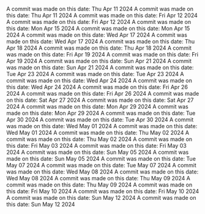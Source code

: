 A commit was made on this date: Thu Apr 11 2024
A commit was made on this date: Thu Apr 11 2024
A commit was made on this date: Fri Apr 12 2024
A commit was made on this date: Fri Apr 12 2024
A commit was made on this date: Mon Apr 15 2024
A commit was made on this date: Mon Apr 15 2024
A commit was made on this date: Wed Apr 17 2024
A commit was made on this date: Wed Apr 17 2024
A commit was made on this date: Thu Apr 18 2024
A commit was made on this date: Thu Apr 18 2024
A commit was made on this date: Fri Apr 19 2024
A commit was made on this date: Fri Apr 19 2024
A commit was made on this date: Sun Apr 21 2024
A commit was made on this date: Sun Apr 21 2024
A commit was made on this date: Tue Apr 23 2024
A commit was made on this date: Tue Apr 23 2024
A commit was made on this date: Wed Apr 24 2024
A commit was made on this date: Wed Apr 24 2024
A commit was made on this date: Fri Apr 26 2024
A commit was made on this date: Fri Apr 26 2024
A commit was made on this date: Sat Apr 27 2024
A commit was made on this date: Sat Apr 27 2024
A commit was made on this date: Mon Apr 29 2024
A commit was made on this date: Mon Apr 29 2024
A commit was made on this date: Tue Apr 30 2024
A commit was made on this date: Tue Apr 30 2024
A commit was made on this date: Wed May 01 2024
A commit was made on this date: Wed May 01 2024
A commit was made on this date: Thu May 02 2024
A commit was made on this date: Thu May 02 2024
A commit was made on this date: Fri May 03 2024
A commit was made on this date: Fri May 03 2024
A commit was made on this date: Sun May 05 2024
A commit was made on this date: Sun May 05 2024
A commit was made on this date: Tue May 07 2024
A commit was made on this date: Tue May 07 2024
A commit was made on this date: Wed May 08 2024
A commit was made on this date: Wed May 08 2024
A commit was made on this date: Thu May 09 2024
A commit was made on this date: Thu May 09 2024
A commit was made on this date: Fri May 10 2024
A commit was made on this date: Fri May 10 2024
A commit was made on this date: Sun May 12 2024
A commit was made on this date: Sun May 12 2024
